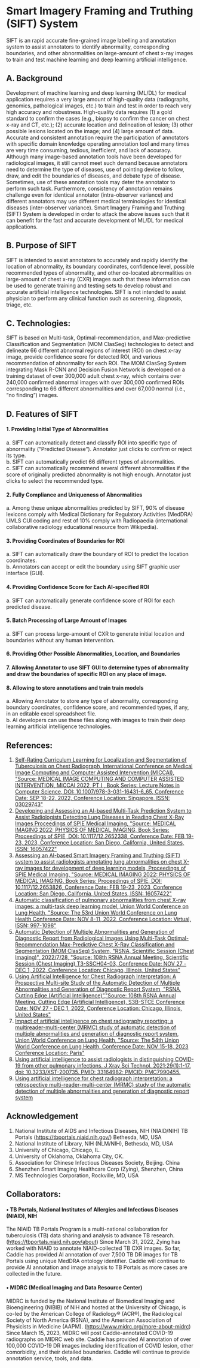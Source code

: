 # Smart Imagery Framing and Truthing (SIFT) System
SIFT is an rapid accurate fine-grained image labelling and annotation system to assist annotators to identify abnormality, corresponding boundaries, and other abnormalities on large-amount of chest x-ray images to train and test machine learning and deep learning artificial intelligence. 
## A.	Background
Development of machine learning and deep learning (ML/DL) for medical application requires a very large amount of high-quality data (radiographs, genomics, pathological images, etc.) to train and test in order to reach very high accuracy and robustness.  High-quality data requires (1) a gold standard to confirm the cases (e.g., biopsy to confirm the cancer on chest x-ray and CT, etc.); (2) accurate location and delineation of lesion; (3) other possible lesions located on the image; and (4) large amount of data. Accurate and consistent annotation require the participation of annotators with specific domain knowledge operating annotation tool and many times are very time consuming, tedious, inefficient, and lack of accuracy.  Although many image-based annotation tools have been developed for radiological images, it still cannot meet such demand because annotators need to determine the type of diseases, use of pointing device to follow, draw, and edit the boundaries of diseases, and debate type of disease.  Sometimes, use of these annotation tools may deter the annotator to perform such task.  Furthermore, consistency of annotation remains challenge even for identical annotator (intra-observer variance) and different annotators may use different medical terminologies for identical diseases (inter-observer variance).  Smart Imagery Framing and Truthing (SIFT) System is developed in order to attack the above issues such that it can benefit for the fast and accurate development of ML/DL for medical applications. 
## B.	Purpose of SIFT
SIFT is intended to assist annotators to accurately and rapidly identify the location of abnormality, its boundary coordinates, confidence level, possible recommended types of abnormality, and other co-located abnormalities on large-amount of chest x-ray (CXR) images such that these information can be used to generate training and testing sets to develop robust and accurate artificial intelligence technologies.
SIFT is not intended to assist physician to perform any clinical function such as screening, diagnosis, triage, etc.   
## C.	Technologies:
SIFT is based on Multi-task, Optimal-recommendation, and Max-predictive Classification and Segmentation (MOM ClasSeg) technologies to detect and delineate 66 different abnormal regions of interest (ROI) on chest x-ray image, provide confidence score for detected ROI, and various recommendation of abnormality for each ROI. The MOM ClasSeg System integrating Mask R-CNN and Decision Fusion Network is developed on a training dataset of over 300,000 adult chest x-ray, which contains over 240,000 confirmed abnormal images with over 300,000 confirmed ROIs corresponding to 66 different abnormalities and over 67,000 normal (i.e., “no finding”) images.
 
## D.	Features of SIFT

#### 1.	Providing Initial Type of Abnormalities
a.	SIFT can automatically detect and classify ROI into specific type of abnormality (“Predicted Disease”).  Annotator just clicks to confirm or reject its type.  
b.	SIFT can automatically predict 66 different types of abnormalities.  
c.	SIFT can automatically recommend several different abnormalities if the score of originally predicted abnormality is not high enough.  Annotator just clicks to select the recommended type.
#### 2.	Fully Compliance and Uniqueness of Abnormalities
a.	Among these unique abnormalities predicted by SIFT, 90% of disease lexicons comply with Medical Dictionary for Regulatory Activities (MedDRA) UMLS CUI coding and rest of 10% comply with Radiopaedia (international collaborative radiology educational resource from Wikipedia).
#### 3.	Providing Coordinates of Boundaries for ROI
a.	SIFT can automatically draw the boundary of ROI to predict the location coordinates.  
b.	Annotators can accept or edit the boundary using SIFT graphic user interface (GUI).
#### 4.	Providing Confidence Score for Each AI-specified ROI
a.	SIFT can automatically generate confidence score of ROI for each predicted disease.
#### 5.	Batch Processing of Large Amount of Images   
a.	SIFT can process large-amount of CXR to generate initial location and boundaries without any human intervention.
#### 6.	Providing Other Possible Abnormalities, Location, and Boundaries
#### 7.	Allowing Annotator to use SIFT GUI to determine types of abnormality and draw the boundaries of specific ROI on any place of image.
#### 8.	Allowing to store annotations and train train models
a.  Allowing Annotator to store any type of abnormality, corresponding boundary coordinates, confidence score, and recommended types, if any, in an editable excel spreadsheet file.   
b.	AI developers can use these files along with images to train their deep learning artificial intelligence technologies.
## References:
1.	[Self-Rating Curriculum Learning for Localization and Segmentation of Tuberculosis on Chest Radiograph, International Conference on Medical Image Computing and Computer Assisted Intervention (MICCAI), "Source: MEDICAL IMAGE COMPUTING AND COMPUTER ASSISTED INTERVENTION, MICCAI 2022, PT I , Book Series: Lecture Notes in Computer Science, DOI: 10.1007/978-3-031-16431-6_65, Conference Date: SEP 18-22, 2022, Conference Location: Singapore, ISSN: 03029743"](https://conferences.miccai.org/2022/en/https://link.springer.com/chapter/10.1007/978-3-031-16431-6_65)   
2.	[Developing and Assessing an AI-based Multi-Task Prediction System to Assist Radiologists Detecting Lung Diseases in Reading Chest X-Ray Images	Proceedings of SPIE Medical Imaging, "Source: MEDICAL IMAGING 2022: PHYSICS OF MEDICAL IMAGING, Book Series: Proceedings of SPIE, DOI: 10.1117/12.2652338, Conference Date: FEB 19-23, 2023, Conference Location: San Diego, California, United States, ISSN: 16057422"](https://spie.org/conferences-and-exhibitions/medical-imaging/programhttps://spie.org/Publications/Proceedings/Paper/10.1117/12.2652338)   
3.	[Assessing an AI-based Smart Imagery Framing and Truthing (SIFT) system to assist radiologists annotating lung abnormalities on chest X-ray images for development of deep learning models, Proceedings of SPIE Medical Imaging, "Source: MEDICAL IMAGING 2022: PHYSICS OF MEDICAL IMAGING, Book Series: Proceedings of SPIE, DOI: 10.1117/12.2653826, Conference Date: FEB 19-23, 2023, Conference Location: San Diego, California, United States, ISSN: 16057422"](https://spie.org/conferences-and-exhibitions/medical-imaging/programhttps://spie.org/Publications/Proceedings/Paper/10.1117/12.2653826)   
4.	[Automatic classification of pulmonary abnormalities from chest X-ray images: a multi-task deep learning model, Union World Conference on Lung Health, "Source: The 53rd Union World Conference on Lung Health 
Conference Date: NOV 8-11, 2022, Conference Location: Virtual, ISSN: 997-1098"](https://conf2022.theunion.org/https://theunion.org/sites/default/files/2022-11/Abstract_Book_2022-compressed.pdf)   
5.	[Automatic Detection of Multiple Abnormalities and Generation of Diagnostic Report from Radiological Images Using Multi-Task Optimal-Recommendation Max-Predictive Chest X-Ray Classification and Segmentation (MOM ClasSeg) System, "RSNA, Scientific Session (Chest Imaging)", 2022/7/28, "Source: 108th RSNA Annual Meeting, Scientific Session (Chest Imaging) T3-SSCH04-03, Conference Date: NOV 27 - DEC 1, 2022, Conference Location: Chicago, Illinois, United States"](https://www.rsna.org/annual-meeting)   
6.	[Using Artificial Intelligence for Chest Radiograph Interpretation: A Prospective Multi-site Study of the Automatic Detection of Multiple Abnormalities and Generation of Diagnostic Report System, "RSNA, Cutting Edge (Artificial Intelligence)”,"Source: 108th RSNA Annual Meeting, Cutting Edge (Artificial Intelligence), S3B-STCE Conference Date: NOV 27 - DEC 1, 2022,  Conference Location: Chicago, Illinois, United States"](https://www.rsna.org/annual-meeting)   
7.	[Impact of artificial intelligence on chest radiography reporting: a multireader-multi-center (MRMC) study of automatic detection of multiple abnormalities and generation of diagnostic report system, Union World Conference on Lung Health, "Source: The 54th Union World Conference on Lung Health, Conference Date: NOV 15-18, 2023 Conference Location: Paris"](https://conf2023.theunion.org/)   
8.	[Using artificial intelligence to assist radiologists in distinguishing COVID-19 from other pulmonary infections. J Xray Sci Technol. 2021;29(1):1-17. doi: 10.3233/XST-200735. PMID: 33164982; PMCID: PMC7990455.](https://www.ncbi.nlm.nih.gov/pmc/articles/PMC7990455/#:~:text=Conclusion%3A,infections%20using%20chest%20CT%20images)   
9.	[Using artificial intelligence for chest radiograph interpretation: a retrospective multi-reader-multi-center (MRMC) study of the automatic detection of multiple abnormalities and generation of diagnostic report system](https://spie.org/medical-imaging/presentation/Using-artificial-intelligence-for-chest-radiograph-interpretation--a-retrospective/12927-31?SSO=1)   
## Acknowledgement
1.	National Institute of AIDS and Infectious Diseases, NIH (NIAID/NIH) TB Portals (https://tbportals.niaid.nih.gov/) Bethesda, MD, USA
2.	National Institute of Library, NIH (NLM/NIH), Bethesda, MD, USA
3.	University of Chicago, Chicago, IL.
4.	University of Oklahoma, Oklahoma City, OK.
5.	Association for Chinese Infectious Diseases Society, Beijing. China
6.	Shenzhen Smart Imaging Healthcare Corp (Zying), Shenzhen, China
7.	MS Technologies Corporation, Rockville, MD, USA
## Collaborators:
#### •	TB Portals, National Institutes of Allergies and Infectious Diseases (NIAID), NIH
The NIAID TB Portals Program is a multi-national collaboration for tuberculosis (TB) data sharing and analysis to advance TB research. (https://tbportals.niaid.nih.gov/about)
Since March 31, 2022, Zying has worked with NIAID to annotate NIAID-collected TB CXR images.  So far, Caddie has provided AI annotation of over 7,500 TB DR images for TB Portals using unique MedDRA ontology identifier.  Caddie will continue to provide AI annotation and image analysis to TB Portals as more cases are collected in the future.

#### •	MIDRC (Medical Imaging and Data Resource Center)
MIDRC is funded by the National Institute of Biomedical Imaging and Bioengineering (NIBIB) of NIH and hosted at the University of Chicago, is co-led by the American College of Radiology® (ACR®), the Radiological Society of North America (RSNA), and the American Association of Physicists in Medicine (AAPM). (https://www.midrc.org/more-about-midrc)
Since March 15, 2023, MIDRC will post Caddie-annotated COVID-19 radiographs on MIDRC web site.  Caddie has provided AI annotation of over 100,000 COVID-19 DR images including identification of COVID lesion, other comorbidity, and their detailed boundaries.  Caddie will continue to provide annotation service, tools, and data.

